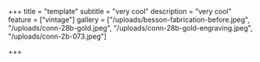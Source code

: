 +++
title = "template"
subtitle = "very cool"
description = "very cool"
feature = ["vintage"]
gallery = ["/uploads/besson-fabrication-before.jpeg", "/uploads/conn-28b-gold.jpeg", "/uploads/conn-28b-gold-engraving.jpeg", "/uploads/conn-2b-073.jpeg"]

+++
